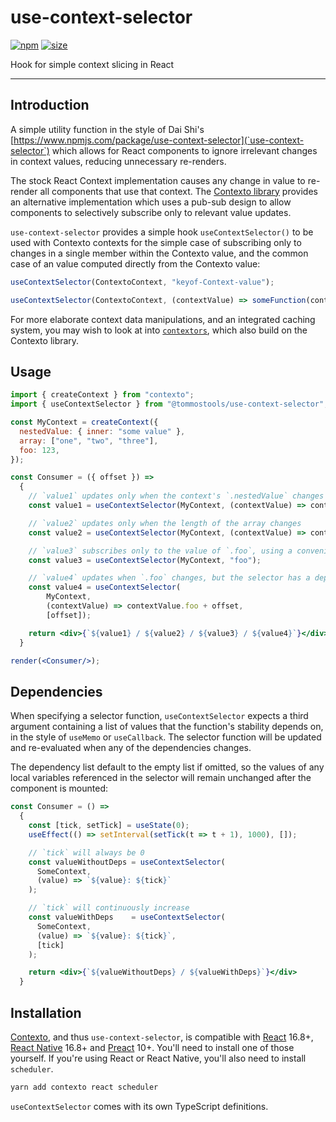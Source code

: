 use-context-selector
====================

[![npm](https://img.shields.io/npm/v/@tommostools/use-context-selector)](https://www.npmjs.com/package/@tommostools/use-context-selector)
[![size](https://img.shields.io/bundlephobia/minzip/@tommostools/use-context-selector)](https://bundlephobia.com/result?p=@tommostools/use-context-selector)

Hook for simple context slicing in React

---

## Introduction

A simple utility function in the style of Dai Shi's
[https://www.npmjs.com/package/use-context-selector](`use-context-selector`)
which allows for React components to ignore irrelevant changes in context
values, reducing unnecessary re-renders.

The stock React Context implementation causes any change in value to re-render
all components that use that context.
The [Contexto library](https://www.npmjs.com/package/contexto)
provides an alternative implementation which uses a pub-sub design to allow
components to selectively subscribe only to relevant value updates.

`use-context-selector` provides a simple hook `useContextSelector()` to be
used with Contexto contexts for the simple case of subscribing only to changes
in a single member within the Contexto value, and the common case of an value
computed directly from the Contexto value:

```jsx
useContextSelector(ContextoContext, "keyof-Context-value");

useContextSelector(ContextoContext, (contextValue) => someFunction(contextValue));
```

For more elaborate context data manipulations, and an integrated caching system,
you may wish to look at into [`contextors`](https://www.npmjs.com/package/contextors),
which also build on the Contexto library.

## Usage

```jsx
import { createContext } from "contexto";
import { useContextSelector } from "@tommostools/use-context-selector";

const MyContext = createContext({
  nestedValue: { inner: "some value" },
  array: ["one", "two", "three"],
  foo: 123,
});

const Consumer = ({ offset }) =>
  {
    // `value1` updates only when the context's `.nestedValue` changes
    const value1 = useContextSelector(MyContext, (contextValue) => contextValue.nestedValue);

    // `value2` updates only when the length of the array changes
    const value2 = useContextSelector(MyContext, (contextValue) => contextValue.array.length);

    // `value3` subscribes only to the value of `.foo`, using a convenient syntax
    const value3 = useContextSelector(MyContext, "foo");

    // `value4` updates when `.foo` changes, but the selector has a dependency on `offset`
    const value4 = useContextSelector(
        MyContext,
        (contextValue) => contextValue.foo + offset,
        [offset]);

    return <div>{`${value1} / ${value2} / ${value3} / ${value4}`}</div>
  }

render(<Consumer/>);
```

## Dependencies

When specifying a selector function, `useContextSelector` expects a third
argument containing a list of values that the function's stability depends on,
in the style of `useMemo` or `useCallback`.  The selector function will be
updated and re-evaluated when any of the dependencies changes.

The dependency list default to the empty list if omitted, so the values of any
local variables referenced in the selector will remain unchanged after the
component is mounted:

```jsx
const Consumer = () =>
  {
    const [tick, setTick] = useState(0);
    useEffect(() => setInterval(setTick(t => t + 1), 1000), []);

    // `tick` will always be 0
    const valueWithoutDeps = useContextSelector(
      SomeContext,
      (value) => `${value}: ${tick}`
    );

    // `tick` will continuously increase
    const valueWithDeps    = useContextSelector(
      SomeContext,
      (value) => `${value}: ${tick}`,
      [tick]
    );

    return <div>{`${valueWithoutDeps} / ${valueWithDeps}`}</div>
  }
```

## <a name="installation"></a>Installation

[Contexto](https://www.npmjs.com/package/contexto), and thus `use-context-selector`,
is compatible with
[React](https://react.dev/) 16.8+,
[React Native](https://reactnative.dev/) 16.8+
and [Preact](https://preactjs.com/) 10+.
You'll need to install one of those yourself.
If you're using React or React Native, you'll also need to install `scheduler`.

```bash
yarn add contexto react scheduler
```

`useContextSelector` comes with its own TypeScript definitions.